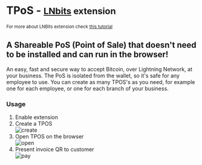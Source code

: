 # TPoS - <small>[LNbits](https://github.com/lnbits/lnbits) extension</small>
<small>For more about LNBits extension check [this tutorial](https://github.com/lnbits/lnbits/wiki/LNbits-Extensions)</small>

## A Shareable PoS (Point of Sale) that doesn't need to be installed and can run in the browser!

An easy, fast and secure way to accept Bitcoin, over Lightning Network, at your business. The PoS is isolated from the wallet, so it's safe for any employee to use. You can create as many TPOS's as you need, for example one for each employee, or one for each branch of your business.

### Usage

1. Enable extension
2. Create a TPOS\
   ![create](https://imgur.com/8jNj8Zq.jpg)
3. Open TPOS on the browser\
   ![open](https://imgur.com/LZuoWzb.jpg)
4. Present invoice QR to customer\
   ![pay](https://imgur.com/tOwxn77.jpg)
